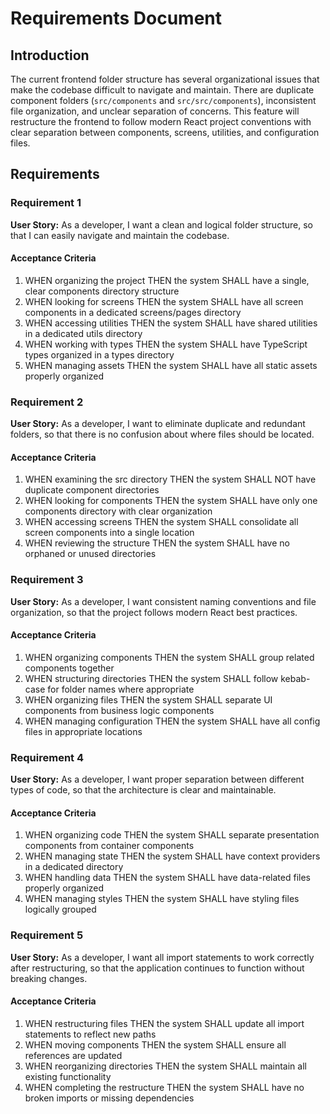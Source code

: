 # Requirements Document

## Introduction

The current frontend folder structure has several organizational issues that make the codebase difficult to navigate and maintain. There are duplicate component folders (`src/components` and `src/src/components`), inconsistent file organization, and unclear separation of concerns. This feature will restructure the frontend to follow modern React project conventions with clear separation between components, screens, utilities, and configuration files.

## Requirements

### Requirement 1

**User Story:** As a developer, I want a clean and logical folder structure, so that I can easily navigate and maintain the codebase.

#### Acceptance Criteria

1. WHEN organizing the project THEN the system SHALL have a single, clear components directory structure
2. WHEN looking for screens THEN the system SHALL have all screen components in a dedicated screens/pages directory
3. WHEN accessing utilities THEN the system SHALL have shared utilities in a dedicated utils directory
4. WHEN working with types THEN the system SHALL have TypeScript types organized in a types directory
5. WHEN managing assets THEN the system SHALL have all static assets properly organized

### Requirement 2

**User Story:** As a developer, I want to eliminate duplicate and redundant folders, so that there is no confusion about where files should be located.

#### Acceptance Criteria

1. WHEN examining the src directory THEN the system SHALL NOT have duplicate component directories
2. WHEN looking for components THEN the system SHALL have only one components directory with clear organization
3. WHEN accessing screens THEN the system SHALL consolidate all screen components into a single location
4. WHEN reviewing the structure THEN the system SHALL have no orphaned or unused directories

### Requirement 3

**User Story:** As a developer, I want consistent naming conventions and file organization, so that the project follows modern React best practices.

#### Acceptance Criteria

1. WHEN organizing components THEN the system SHALL group related components together
2. WHEN structuring directories THEN the system SHALL follow kebab-case for folder names where appropriate
3. WHEN organizing files THEN the system SHALL separate UI components from business logic components
4. WHEN managing configuration THEN the system SHALL have all config files in appropriate locations

### Requirement 4

**User Story:** As a developer, I want proper separation between different types of code, so that the architecture is clear and maintainable.

#### Acceptance Criteria

1. WHEN organizing code THEN the system SHALL separate presentation components from container components
2. WHEN managing state THEN the system SHALL have context providers in a dedicated directory
3. WHEN handling data THEN the system SHALL have data-related files properly organized
4. WHEN managing styles THEN the system SHALL have styling files logically grouped

### Requirement 5

**User Story:** As a developer, I want all import statements to work correctly after restructuring, so that the application continues to function without breaking changes.

#### Acceptance Criteria

1. WHEN restructuring files THEN the system SHALL update all import statements to reflect new paths
2. WHEN moving components THEN the system SHALL ensure all references are updated
3. WHEN reorganizing directories THEN the system SHALL maintain all existing functionality
4. WHEN completing the restructure THEN the system SHALL have no broken imports or missing dependencies